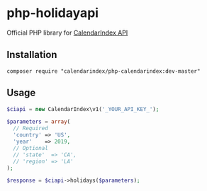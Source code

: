 # php-holidayapi
Official PHP library for [CalendarIndex API](https://www.calendarindex.com)

## Installation

```shell
composer require "calendarindex/php-calendarindex:dev-master"
```

## Usage

```php
$ciapi = new CalendarIndex\v1('_YOUR_API_KEY_');

$parameters = array(
  // Required
  'country' => 'US',
  'year'    => 2019,
  // Optional
  // 'state'  => 'CA',
  // 'region' => 'LA'
);

$response = $ciapi->holidays($parameters);
```

